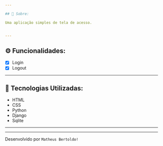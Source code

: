 ```yaml
---

## 📖 Sobre:

Uma aplicação simples de tela de acesso.


--- 
```


## ⚙️ Funcionalidades:

- [x] Login
- [x] Logout

--- 

## 🚀 Tecnologias Utilizadas:

- HTML
- CSS
- Python
- Django
- Sqlite
--- 


---
Desenvolvido por `Matheus Bertoldo!`
